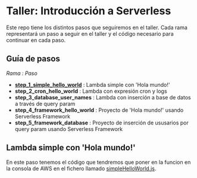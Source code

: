 # Taller: Introducción a Serverless

Este repo tiene los distintos pasos que seguiremos en el taller.
Cada rama representará un paso a seguir en el taller y el código
necesario para continuar en cada paso.

## Guía de pasos

_Rama : Paso_

- **[step_1_simple_hello_world](https://github.com/jotamusik/serverless-intro-workshop/tree/step_1_simple_hello_world)** : Lambda simple con 'Hola mundo!'
- **step_2_cron_hello_world** : Lambda con expresión cron y logs
- **step_3_database_user_names** : Lambda con inserción a base de datos a través de query param
- **step_4_framework_hello_world** : Proyecto de 'Hola mundo!' usando Serverless Framework
- **step_5_framework_database** : Proyecto de inserción de ususarios por query param usando Serverless Framework

## Lambda simple con 'Hola mundo!'

En este paso tenemos el código que tendremos que poner en la funcion
en la consola de AWS en el fichero llamado [simpleHelloWorld.js](./src/simpleHelloWorld.js).
